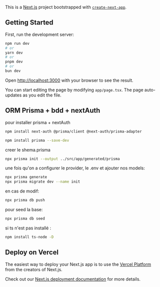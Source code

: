 This is a [Next.js](https://nextjs.org) project bootstrapped with [`create-next-app`](https://nextjs.org/docs/app/api-reference/cli/create-next-app).

## Getting Started

First, run the development server:

```bash
npm run dev
# or
yarn dev
# or
pnpm dev
# or
bun dev
```

Open [http://localhost:3000](http://localhost:3000) with your browser to see the result.

You can start editing the page by modifying `app/page.tsx`. The page auto-updates as you edit the file.


## ORM Prisma + bdd + nextAuth

pour installer prisma + nextAuth
```bash
npm install next-auth @prisma/client @next-auth/prisma-adapter
```
```bash
npm install prisma --save-dev
```

creer le shema.prisma
```bash
npx prisma init --output ../src/app/generated/prisma
```
une fois qu'on a configurer le provider, le .env et ajouter nos models:
```bash
npx prisma generate
npx prisma migrate dev --name init
```
en cas de modif: 
```bash
npx prisma db push
```

pour seed la base:
```bash
npx prisma db seed
```
si ts n'est pas installé :
```bash
npm install ts-node -D
```

## Deploy on Vercel

The easiest way to deploy your Next.js app is to use the [Vercel Platform](https://vercel.com/new?utm_medium=default-template&filter=next.js&utm_source=create-next-app&utm_campaign=create-next-app-readme) from the creators of Next.js.

Check out our [Next.js deployment documentation](https://nextjs.org/docs/app/building-your-application/deploying) for more details.
